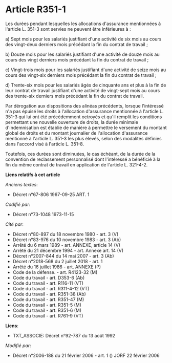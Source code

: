 # Article R351-1

Les durées pendant lesquelles les allocations d'assurance mentionnées à l'article L. 351-3 sont servies ne peuvent être
inférieures à :

a) Sept mois pour les salariés justifiant d'une activité de six mois au cours des vingt-deux derniers mois précédant la fin
du contrat de travail ;

b) Douze mois pour les salariés justifiant d'une activité de douze mois au cours des vingt derniers mois précédant la fin du
contrat de travail ;

c) Vingt-trois mois pour les salariés justifiant d'une activité de seize mois au cours des vingt-six derniers mois précédant
la fin du contrat de travail ;

d) Trente-six mois pour les salariés âgés de cinquante ans et plus à la fin de leur contrat de travail justifiant d'une
activité de vingt-sept mois au cours des trente-six derniers mois précédant la fin du contrat de travail.

Par dérogation aux dispositions des alinéas précédents, lorsque l'intéressé n'a pas épuisé les droits à l'allocation
d'assurance mentionnée à l'article L. 351-3 qui lui ont été précédemment octroyés et qu'il remplit les conditions permettant
une nouvelle ouverture de droits, la durée minimale d'indemnisation est établie de manière à permettre le versement du
montant global de droits et du montant journalier de l'allocation d'assurance mentionné à l'article L. 351-3 les plus élevés,
selon des modalités définies dans l'accord visé à l'article L. 351-8.

Toutefois, ces durées sont diminuées, le cas échéant, de la durée de la convention de reclassement personnalisé dont
l'intéressé a bénéficié à la fin du même contrat de travail en application de l'article L. 321-4-2.

**Liens relatifs à cet article**

_Anciens textes_:

  - Décret n°67-806 1967-09-25 ART. 1

_Codifié par_:

  - Décret n°73-1048 1973-11-15

_Cité par_:

  - Décret n°80-897 du 18 novembre 1980 - art. 3 (V)
  - Décret n°83-976 du 10 novembre 1983 - art. 3 (Ab)
  - Arrêté du 6 mars 1989 - art. ANNEXE, article 14 (V)
  - Arrêté du 21 décembre 1994 - art. Annexe art. 14 (V)
  - Décret n°2007-844 du 14 mai 2007 - art. 3 (Ab)
  - Décret n°2018-568 du 2 juillet 2018 - art. 1
  - Arrêté du 16 juillet 1986 - art. ANNEXE (P)
  - Code de la défense. - art. R4123-32 (M)
  - Code du travail - art. D353-6 (Ab)
  - Code du travail - art. R116-11 (VT)
  - Code du travail - art. R311-4-12 (VT)
  - Code du travail - art. R351-38 (Ab)
  - Code du travail - art. R351-47 (M)
  - Code du travail - art. R351-5 (M)
  - Code du travail - art. R351-6 (M)
  - Code du travail - art. R761-9 (VT)

**Liens**:

  - TXT_ASSOCIE: Décret n°92-787 du 13 août 1992

_Modifié par_:

  - Décret n°2006-188 du 21 février 2006 - art. 1 () JORF 22 février 2006
